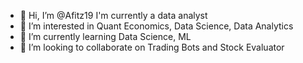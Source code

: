 - 👋 Hi, I’m @Afitz19 I'm currently a data analyst
- 👀 I’m interested in Quant Economics, Data Science, Data Analytics 
- 🌱 I’m currently learning Data Science, ML 
- 💞️ I’m looking to collaborate on Trading Bots and Stock Evaluator 


<!---
Afitz19/Afitz19 is a ✨ special ✨ repository because its `README.md` (this file) appears on your GitHub profile.
You can click the Preview link to take a look at your changes.
--->
